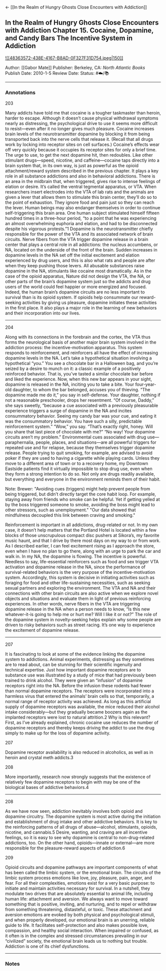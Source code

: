 <- [[In the Realm of Hungry Ghosts Close Encounters with Addiction]]
## In the Realm of Hungry Ghosts Close Encounters with Addiction Chapter 15. Cocaine, Dopamine, and Candy Bars The Incentive System in Addiction

[ ![[48363572-438E-4167-B8AD-0F327F31D754.jpeg|150]] ](https://www.amazon.com/gp/aw/d/B004ZZMBH6/ref=tmm_kin_swatch_0?ie=UTF8&qid=1666292486&sr=8-1)

Author: [[Gabor Mate]]
Publisher: Berkeley, CA: _North Atlantic Books_
Publish Date: 2010-1-5
Review Date:
Status: #☁️/📚 

___

### Annotations

203

Many addicts have told me that cocaine is a tougher taskmaster than heroin, harder to escape. Although it doesn’t cause physical withdrawal symptoms nearly as distressing, the psychological drive to use it seems more difficult to resist—even after it no longer gives much pleasure. Cocaine increases brain levels of the neurotransmitter dopamine by blocking it from being transported back into the nerve cells that release it. (Recall that all drugs work by locking into receptor sites on cell surfaces.) Cocaine’s effects wear off very quickly because it occupies its receptor sites for only a brief time. The urge to use, to get the next dopamine hit, then redoubles. Like other stimulant drugs—speed, nicotine, and caffeine—cocaine taps directly into a brain system that, in its own way, is just as powerful as the opioid attachment/reward system described in the previous chapter. It plays a key role in all substance addictions and also in behavioral addictions. There is an area in the midbrain that, when triggered, gives rise to intense feelings of elation or desire. It’s called the ventral tegmental apparatus, or VTA. When researchers insert electrodes into the VTA of lab rats and the animals are given a lever that allows them to stimulate this brain center, they’ll do so to the point of exhaustion. They ignore food and pain just so they can reach the lever. Human beings may also endanger themselves in order to continue self-triggering this brain area. One human subject stimulated himself fifteen hundred times in a three-hour period, “to a point that he was experiencing an almost overwhelming euphoria and elation, and had to be disconnected despite his vigorous protests.”1 Dopamine is the neurotransmitter chiefly responsible for the power of the VTA and its associated network of brain circuits. Nerve fibers from the VTA trigger dopamine release in a brain center that plays a central role in all addictions: the nucleus accumbens, or NA, located on the underside of the front of the brain. Sudden increases in dopamine levels in the NA set off the initial excitement and elation experienced by drug users, and this is also what rats and people are after when they keep pushing those levers. All abusable substances raise dopamine in the NA, stimulants like cocaine most dramatically. As in the case of the opioid apparatus, Nature did not design the VTA, the NA, or other parts of the brain’s dopamine system just so the addicts and drug users of the world could feel happier or more energized and focused. Indeed, the human brain’s dopamine circuits are no less important to survival than is its opioid system. If opioids help consummate our reward-seeking activities by giving us pleasure, dopamine initiates these activities in the first place. It also plays a major role in the learning of new behaviors and their incorporation into our lives.

---

204

Along with its connections in the forebrain and the cortex, the VTA thus forms the neurological basis of another major brain system involved in the addiction process: the incentive-motivation apparatus. This system responds to reinforcement, and reinforcers all have the effect of increasing dopamine levels in the NA. Let’s take a hypothetical situation involving a hypothetical “you.” You see a chocolate bar in a Halloween bag, and you’re seized by a desire to munch on it: a classic example of a positively reinforced behavior. That is, you’ve tasted a similar chocolate bar before and liked the experience. Now, when this new bar appears in your sight, dopamine is released in the NA, inciting you to take a bite. Your four-year-old daughter, to whom the bar belonged, accuses you of thieving. “The dopamine made me do it,” you say in self-defense. Your daughter, nothing if not a reasonable preschooler, drops her resentment. “Of course, Daddy,” she says sweetly, “because a cue associated with a previously pleasurable experience triggers a surge of dopamine in the NA and incites consummatory behavior. Seeing my candy bar was your cue, and eating it was the consummatory behavior. You have such a silly, predictable reinforcement system.” “Wow,” you say. “That’s exactly right, honey. Will you share that last piece of chocolate with me?” “No way! Your dopamine circuits aren’t my problem.” Environmental cues associated with drug use—paraphernalia, people, places, and situations—are all powerful triggers for repeated use and for relapse, because they themselves trigger dopamine release. People trying to quit smoking, for example, are advised to avoid poker if they are used to having a cigarette while playing cards. Unless they move to a different area of town or to a recovery home, my Downtown Eastside patients find it virtually impossible to stop drug use, even when they form a strong intention to do so. Not only are drugs readily available, but everything and everyone in the environment reminds them of their habit.

Note: Brewer: "Avoiding cues (triggers) might help prevent people from being triggered, but didn’t directly target the core habit loop. For example, staying away from friends who smoke can be helpful. Yet if getting yelled at by the boss triggered someone to smoke, avoiding the boss might lead to other stressors, such as unemployment." "Our data showed that mindfulness decoupled this link between craving and smoking."

Reinforcement is important in all addictions, drug-related or not. In my own case, it doesn’t help matters that the Portland Hotel is located within a few blocks of those unscrupulous compact disc pushers at Sikora’s, my favorite music haunt, and that I drive by there most days on my way to or from work. As I described earlier, I can feel excitement rising as I approach the store, even when I have no plan to go there, along with an urge to park the car and walk in. In my NA, the dopamine is flowing. The incentive is powerful. Needless to say, life-essential reinforcers such as food and sex trigger VTA activation and dopamine release in the NA, since the performance of survival-related behaviors is the very purpose of the incentive-motivation system. Accordingly, this system is decisive in initiating activities such as foraging for food and other life-sustaining necessities, such as seeking sexual partners and exploring the environment. The VTA and NA and their connections with other brain circuits are also active when we explore novel objects and situations and evaluate them in light of previous reinforcing experiences. In other words, nerve fibers in the VTA are triggering dopamine release in the NA when a person needs to know, “Is this new whatever-it-is going to help me or hurt me? Will I like it or not?” The role of the dopamine system in novelty-seeking helps explain why some people are driven to risky behaviors such as street racing. It’s one way to experience the excitement of dopamine release.

---

207

It is fascinating to look at some of the evidence linking the dopamine system to addictions. Animal experiments, distressing as they sometimes are to read about, can be stunning for their scientific ingenuity and technical expertise. Just how important dopamine receptors are to substance use was illustrated by a study of mice that had previously been trained to drink alcohol. They were given an “infusion” of dopamine receptors right into the NA. Before the infusion these rodents had fewer than normal dopamine receptors. The receptors were incorporated into a harmless virus that entered the animals’ brain cells so that, temporarily, a normal range of receptor activity was achieved. As long as this artificial supply of dopamine receptors was available, the mice reduced their alcohol intake considerably—but they gradually became boozers again as the implanted receptors were lost to natural attrition.2 Why is this relevant? First, as I’ve already explained, chronic cocaine use reduces the number of dopamine receptors and thereby keeps driving the addict to use the drug simply to make up for the loss of dopamine activity.

207

Dopamine receptor availability is also reduced in alcoholics, as well as in heroin and crystal meth addicts.3

208

More importantly, research now strongly suggests that the existence of relatively few dopamine receptors to begin with may be one of the biological bases of addictive behaviors.4

---

208

As we have now seen, addiction inevitably involves both opioid and dopamine circuitry. The dopamine system is most active during the initiation and establishment of drug intake and other addictive behaviors. It is key to the reinforcing patterns of all drugs of abuse—alcohol, stimulants, opioids, nicotine, and cannabis.5 Desire, wanting, and craving are all incentive feelings, so it is easy to see why dopamine is central to non-drug-related addictions, too. On the other hand, opioids—innate or external—are more responsible for the pleasure-reward aspects of addiction.6

209

Opioid circuits and dopamine pathways are important components of what has been called the limbic system, or the emotional brain. The circuits of the limbic system process emotions like love, joy, pleasure, pain, anger, and fear. For all their complexities, emotions exist for a very basic purpose: to initiate and maintain activities necessary for survival. In a nutshell, they modulate two drives that are absolutely essential to animal life, including human life: attachment and aversion. We always want to move toward something that is positive, inviting, and nurturing, and to repel or withdraw from something threatening, distasteful, or toxic. These attachment and aversion emotions are evoked by both physical and psychological stimuli, and when properly developed, our emotional brain is an unerring, reliable guide to life. It facilitates self-protection and also makes possible love, compassion, and healthy social interaction. When impaired or confused, as it often is in the complex and stressed circumstances prevailing in our “civilized” society, the emotional brain leads us to nothing but trouble. Addiction is one of its chief dysfunctions.

___

### Notes

